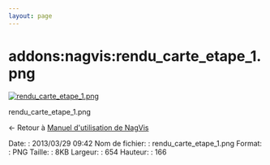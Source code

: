 ```yaml
---
layout: page
---
```


addons:nagvis:rendu\_carte\_etape\_1.png
========================================

[![rendu\_carte\_etape\_1.png](../..//assets/media/addons/nagvis/rendu_carte_etape_1.png@cache=&w=654&h=166 "rendu_carte_etape_1.png")](../..//assets/media/addons/nagvis/rendu_carte_etape_1.png@cache= "Afficher le fichier original")

rendu\_carte\_etape\_1.png

← Retour à [Manuel d'utilisation de
NagVis](../../../nagios/addons/nagvis/nagvis-manuel-utilisation.html "nagios:addons:nagvis:nagvis-manuel-utilisation")

Date:
:   2013/03/29 09:42
Nom de fichier:
:   rendu\_carte\_etape\_1.png
Format:
:   PNG
Taille:
:   8KB
Largeur:
:   654
Hauteur:
:   166

